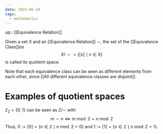 ```yaml
---
date: 2023-06-29
tags:
  - mathematics
---
```

up:: [[Equivalence Relation]]

Given a set $X$ and an [[Equivalence Relation]] $\sim$, the set of the [[Equivalence Class]]es 
$$
X/\sim = \{[x] \mid x \in X\}
$$
is called its quotient space.

Note that each equivalence class can be seen as different elements from each other, since [[All different equivalence classes are disjoint]].

# Examples of quotient spaces
$\mathbb{Z}_2 = \{0, 1\}$ can be seen as $\mathbb{Z} / \sim$ with 
$$
m \sim n \iff m \bmod 2 = n\bmod2
$$
Thus, $0 := [0] = \{n \in \mathbb{Z} \mid n \bmod 2 = 0\}$ and $1 := [1] = \{n \in \mathbb{Z} \mid n \bmod 2 = 1\}$.